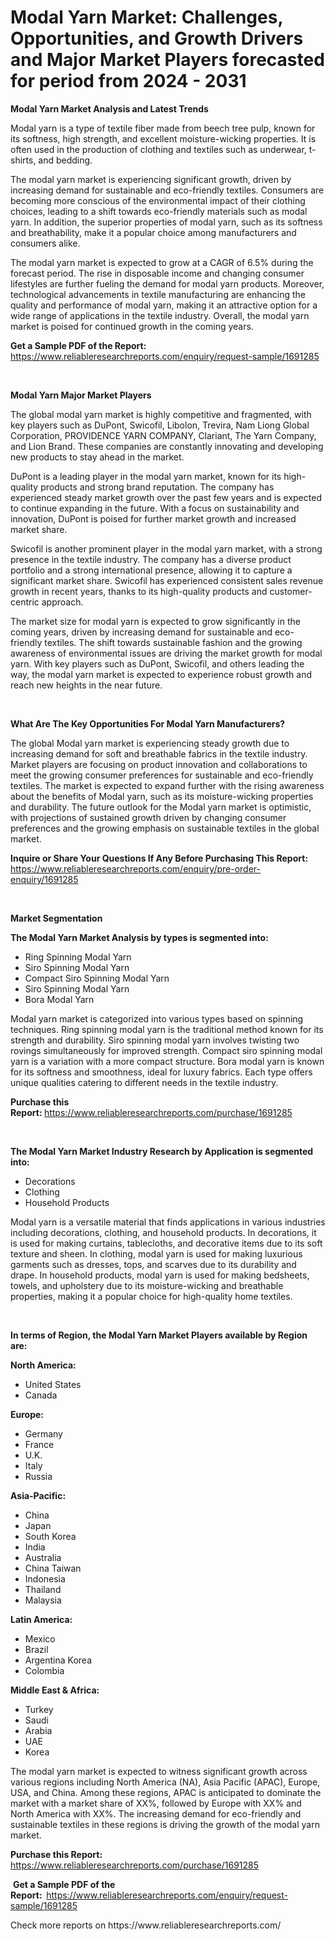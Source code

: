 <p><h1>Modal Yarn Market: Challenges, Opportunities, and Growth Drivers and Major Market Players forecasted for period from 2024 - 2031</h1></p><p><strong>Modal Yarn Market Analysis and Latest Trends</strong></p>
<p><p>Modal yarn is a type of textile fiber made from beech tree pulp, known for its softness, high strength, and excellent moisture-wicking properties. It is often used in the production of clothing and textiles such as underwear, t-shirts, and bedding.</p><p>The modal yarn market is experiencing significant growth, driven by increasing demand for sustainable and eco-friendly textiles. Consumers are becoming more conscious of the environmental impact of their clothing choices, leading to a shift towards eco-friendly materials such as modal yarn. In addition, the superior properties of modal yarn, such as its softness and breathability, make it a popular choice among manufacturers and consumers alike.</p><p>The modal yarn market is expected to grow at a CAGR of 6.5% during the forecast period. The rise in disposable income and changing consumer lifestyles are further fueling the demand for modal yarn products. Moreover, technological advancements in textile manufacturing are enhancing the quality and performance of modal yarn, making it an attractive option for a wide range of applications in the textile industry. Overall, the modal yarn market is poised for continued growth in the coming years.</p></p>
<p><strong>Get a Sample PDF of the Report:&nbsp;</strong> <a href="https://www.reliableresearchreports.com/enquiry/request-sample/1691285">https://www.reliableresearchreports.com/enquiry/request-sample/1691285</a></p>
<p>&nbsp;</p>
<p><strong>Modal Yarn Major Market Players</strong></p>
<p><p>The global modal yarn market is highly competitive and fragmented, with key players such as DuPont, Swicofil, Libolon, Trevira, Nam Liong Global Corporation, PROVIDENCE YARN COMPANY, Clariant, The Yarn Company, and Lion Brand. These companies are constantly innovating and developing new products to stay ahead in the market.</p><p>DuPont is a leading player in the modal yarn market, known for its high-quality products and strong brand reputation. The company has experienced steady market growth over the past few years and is expected to continue expanding in the future. With a focus on sustainability and innovation, DuPont is poised for further market growth and increased market share.</p><p>Swicofil is another prominent player in the modal yarn market, with a strong presence in the textile industry. The company has a diverse product portfolio and a strong international presence, allowing it to capture a significant market share. Swicofil has experienced consistent sales revenue growth in recent years, thanks to its high-quality products and customer-centric approach.</p><p>The market size for modal yarn is expected to grow significantly in the coming years, driven by increasing demand for sustainable and eco-friendly textiles. The shift towards sustainable fashion and the growing awareness of environmental issues are driving the market growth for modal yarn. With key players such as DuPont, Swicofil, and others leading the way, the modal yarn market is expected to experience robust growth and reach new heights in the near future.</p></p>
<p>&nbsp;</p>
<p><strong>What Are The Key Opportunities For Modal Yarn Manufacturers?</strong></p>
<p><p>The global Modal yarn market is experiencing steady growth due to increasing demand for soft and breathable fabrics in the textile industry. Market players are focusing on product innovation and collaborations to meet the growing consumer preferences for sustainable and eco-friendly textiles. The market is expected to expand further with the rising awareness about the benefits of Modal yarn, such as its moisture-wicking properties and durability. The future outlook for the Modal yarn market is optimistic, with projections of sustained growth driven by changing consumer preferences and the growing emphasis on sustainable textiles in the global market.</p></p>
<p><strong>Inquire or Share Your Questions If Any Before Purchasing This Report:</strong> <a href="https://www.reliableresearchreports.com/enquiry/pre-order-enquiry/1691285">https://www.reliableresearchreports.com/enquiry/pre-order-enquiry/1691285</a></p>
<p>&nbsp;</p>
<p><strong>Market Segmentation</strong></p>
<p><strong>The Modal Yarn Market Analysis by types is segmented into:</strong></p>
<p><ul><li>Ring Spinning Modal Yarn</li><li>Siro Spinning Modal Yarn</li><li>Compact Siro Spinning Modal Yarn</li><li>Siro Spinning Modal Yarn</li><li>Bora Modal Yarn</li></ul></p>
<p><p>Modal yarn market is categorized into various types based on spinning techniques. Ring spinning modal yarn is the traditional method known for its strength and durability. Siro spinning modal yarn involves twisting two rovings simultaneously for improved strength. Compact siro spinning modal yarn is a variation with a more compact structure. Bora modal yarn is known for its softness and smoothness, ideal for luxury fabrics. Each type offers unique qualities catering to different needs in the textile industry.</p></p>
<p><strong>Purchase this Report:&nbsp;</strong><a href="https://www.reliableresearchreports.com/purchase/1691285">https://www.reliableresearchreports.com/purchase/1691285</a></p>
<p>&nbsp;</p>
<p><strong>The Modal Yarn Market Industry Research by Application is segmented into:</strong></p>
<p><ul><li>Decorations</li><li>Clothing</li><li>Household Products</li></ul></p>
<p><p>Modal yarn is a versatile material that finds applications in various industries including decorations, clothing, and household products. In decorations, it is used for making curtains, tablecloths, and decorative items due to its soft texture and sheen. In clothing, modal yarn is used for making luxurious garments such as dresses, tops, and scarves due to its durability and drape. In household products, modal yarn is used for making bedsheets, towels, and upholstery due to its moisture-wicking and breathable properties, making it a popular choice for high-quality home textiles.</p></p>
<p>&nbsp;</p>
<p><strong>In terms of Region, the Modal Yarn Market Players available by Region are:</strong></p>
<p>
    <p> <strong> North America: </strong>
        <ul>
            <li>United States</li>
            <li>Canada</li>
        </ul>
        </p> 
    <p> <strong> Europe: </strong>
        <ul>
            <li>Germany</li>
            <li>France</li>
            <li>U.K.</li>
            <li>Italy</li>
            <li>Russia</li>
        </ul>
        </p> 
    <p> <strong> Asia-Pacific: </strong>
        <ul>
            <li>China</li>
            <li>Japan</li>
            <li>South Korea</li>
            <li>India</li>
            <li>Australia</li>
            <li>China Taiwan</li>
            <li>Indonesia</li>
            <li>Thailand</li>
            <li>Malaysia</li>
        </ul>
        </p> 
    <p> <strong> Latin America: </strong>
        <ul>
            <li>Mexico</li>
            <li>Brazil</li>
            <li>Argentina Korea</li>
            <li>Colombia</li>
        </ul>
        </p> 
    <p> <strong> Middle East & Africa: </strong>
        <ul>
            <li>Turkey</li>
            <li>Saudi</li>
            <li>Arabia</li>
            <li>UAE</li>
            <li>Korea</li>
        </ul>
    </p>
    </p>
<p><p>The modal yarn market is expected to witness significant growth across various regions including North America (NA), Asia Pacific (APAC), Europe, USA, and China. Among these regions, APAC is anticipated to dominate the market with a market share of XX%, followed by Europe with XX% and North America with XX%. The increasing demand for eco-friendly and sustainable textiles in these regions is driving the growth of the modal yarn market.</p></p>
<p><strong>Purchase this Report: </strong><a href="https://www.reliableresearchreports.com/purchase/1691285">https://www.reliableresearchreports.com/purchase/1691285</a></p>
<p>&nbsp;<strong>Get a Sample PDF of the Report:&nbsp;&nbsp;</strong><a href="https://www.reliableresearchreports.com/enquiry/request-sample/1691285">https://www.reliableresearchreports.com/enquiry/request-sample/1691285</a></p>
<p><strong></strong></p>
<p>Check more reports on https://www.reliableresearchreports.com/</p>